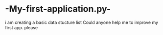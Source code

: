 # -My-first-application.py-
i am creating a basic data stucture list
Could anyone help me to improve my first app. please
